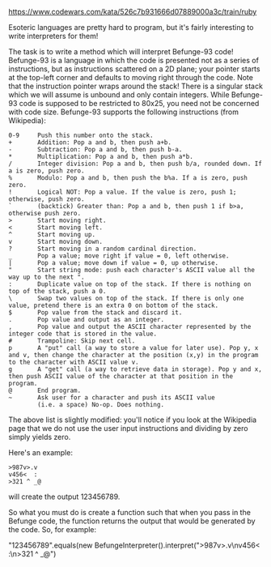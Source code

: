 https://www.codewars.com/kata/526c7b931666d07889000a3c/train/ruby

Esoteric languages are pretty hard to program, but it's fairly interesting to write interpreters for them!

The task is to write a method which will interpret Befunge-93 code! Befunge-93 is a language in which the code is presented not as a series of instructions, but as instructions scattered on a 2D plane; your pointer starts at the top-left corner and defaults to moving right through the code. Note that the instruction pointer wraps around the stack! There is a singular stack which we will assume is unbound and only contain integers. While Befunge-93 code is supposed to be restricted to 80x25, you need not be concerned with code size. Befunge-93 supports the following instructions (from Wikipedia):

    0-9     Push this number onto the stack.
    +       Addition: Pop a and b, then push a+b.
    -       Subtraction: Pop a and b, then push b-a.
    *       Multiplication: Pop a and b, then push a*b.
    /       Integer division: Pop a and b, then push b/a, rounded down. If a is zero, push zero.
    %       Modulo: Pop a and b, then push the b%a. If a is zero, push zero.
    !       Logical NOT: Pop a value. If the value is zero, push 1; otherwise, push zero.
    `       (backtick) Greater than: Pop a and b, then push 1 if b>a, otherwise push zero.
    >       Start moving right.
    <       Start moving left.
    ^       Start moving up.
    v       Start moving down.
    ?       Start moving in a random cardinal direction.
    _       Pop a value; move right if value = 0, left otherwise.
    |       Pop a value; move down if value = 0, up otherwise.
    "       Start string mode: push each character's ASCII value all the way up to the next ".
    :       Duplicate value on top of the stack. If there is nothing on top of the stack, push a 0.
    \       Swap two values on top of the stack. If there is only one value, pretend there is an extra 0 on bottom of the stack.
    $       Pop value from the stack and discard it.
    .       Pop value and output as an integer.
    ,       Pop value and output the ASCII character represented by the integer code that is stored in the value.
    #       Trampoline: Skip next cell.
    p       A "put" call (a way to store a value for later use). Pop y, x and v, then change the character at the position (x,y) in the program to the character with ASCII value v.
    g       A "get" call (a way to retrieve data in storage). Pop y and x, then push ASCII value of the character at that position in the program.
    @       End program.
    ~       Ask user for a character and push its ASCII value
            (i.e. a space) No-op. Does nothing.

The above list is slightly modified: you'll notice if you look at the Wikipedia page that we do not use the user input instructions and dividing by zero simply yields zero.

Here's an example:

```
>987v>.v
v456<  :
>321 ^ _@
```
will create the output 123456789.

So what you must do is create a function such that when you pass in the Befunge code, the function returns the output that would be generated by the code. So, for example:

"123456789".equals(new BefungeInterpreter().interpret(">987v>.v\nv456<  :\n>321 ^ _@")
